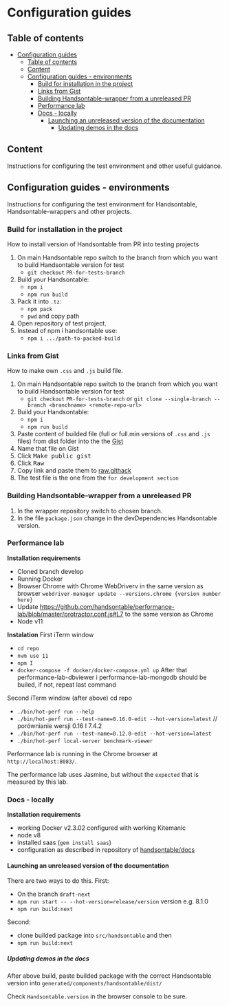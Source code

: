 # Configuration guides

## Table of contents
- [Configuration guides](#configuration-guides)
  - [Table of contents](#table-of-contents)
  - [Content](#content)
  - [Configuration guides - environments](#configuration-guides---environments)
    - [Build for installation in the project](#build-for-installation-in-the-project)
    - [Links from Gist](#links-from-gist)
    - [Building Handsontable-wrapper from a unreleased PR](#building-handsontable-wrapper-from-a-unreleased-pr)
    - [Performance lab](#performance-lab)
    - [Docs - locally](#docs---locally)
      - [Launching an unreleased version of the documentation](#launching-an-unreleased-version-of-the-documentation)
        - [Updating demos in the docs](#updating-demos-in-the-docs)

## Content 
Instructions for configuring the test environment and other useful guidance.

## Configuration guides - environments 
Instructions for configuring the test environment for Handsontable, Handsontable-wrappers and other projects.


### Build for installation in the project
How to install version of Handsontable from PR into testing projects

1. On main Handsontable repo switch to the branch from which you want to build Handsontable version for test
   - `git checkout` `PR-for-tests-branch`
2. Build your Handsontable:
    - `npm i`
    - `npm run build`
3. Pack it into `.tz`:
    - `npm pack`
    - `pwd` and copy path
4. Open repository of test project.
5. Instead of npm i handsontable use:
    - `npm i .../path-to-packed-build`


### Links from Gist
How to make own `.css` and `.js` build file.

1. On main Handsontable repo switch to the branch from which you want to build Handsontable version for test
   - `git checkout` `PR-for-tests-branch` or `git clone --single-branch --branch <branchname> <remote-repo-url>`
2. Build your Handsontable:
    - `npm i`
    - `npm run build`
3. Paste content of builded file (full or full.min versions of `.css` and `.js` files) from dist folder into the
 the [Gist](https://gist.github.com/) 
4. Name that file on Gist
5. Click <kbd>Make public gist</kbd>
6. Click <kbd>Raw</kbd>
7. Copy link and paste them to [raw.githack](https://raw.githack.com/)
8. The test file is the one from the `for development section`


### Building Handsontable-wrapper from a unreleased PR
1. In the wrapper repository switch to chosen branch.
2. In the file `package.json` change in the devDependencies Handsontable version.


### Performance lab
**Installation requirements**
- Cloned branch develop
- Running Docker
- Browser Chrome with Chrome WebDriverv in the same version as browser
   `webdriver-manager update --versions.chrome {version number here}`
- Update https://github.com/handsontable/performance-lab/blob/master/protractor.conf.js#L7 to the same version as Chrome
- Node v11
  
**Instalation**
First iTerm window
- `cd repo`
- `nvm use 11`
- `npm I`
- `docker-compose -f docker/docker-compose.yml up` 
After that performance-lab-dbviewer i performance-lab-mongodb should be builed, if not, repeat last command

Second iTerm window (after above)
cd repo
- `./bin/hot-perf run --help`
- `./bin/hot-perf run --test-name=0.16.0-edit --hot-version=latest` // porównianie wersji 0.16 I 7.4.2
- `./bin/hot-perf run --test-name=0.12.0-edit --hot-version=latest`
- `./bin/hot-perf local-server benchmark-viewer`

Performance lab is running in the Chrome browser at `http://localhost:8083/`.

The performance lab uses Jasmine, but without the `expected` that is measured by this lab.

### Docs - locally
**Installation requirements**
- working Docker v2.3.02 configured with working Kitemanic
- node v8
- installed saas (`gem install saas`)
- configuration as described in repository of [handsontable/docs](https://github.com/handsontable/docs)


#### Launching an unreleased version of the documentation
There are two ways to do this.
First:
- On the branch `draft-next`
- `npm run start -- --hot-version=release/version` version e.g. 8.1.0
- `npm run build:next`

Second:
- clone builded package into `src/handsontable` and then
- `npm run build:next`

##### Updating demos in the docs
After above build, paste builded package with the correct Handsontable version into 
`generated/components/handsontable/dist/`

Check `Handsontable.version` in the browser console to be sure.